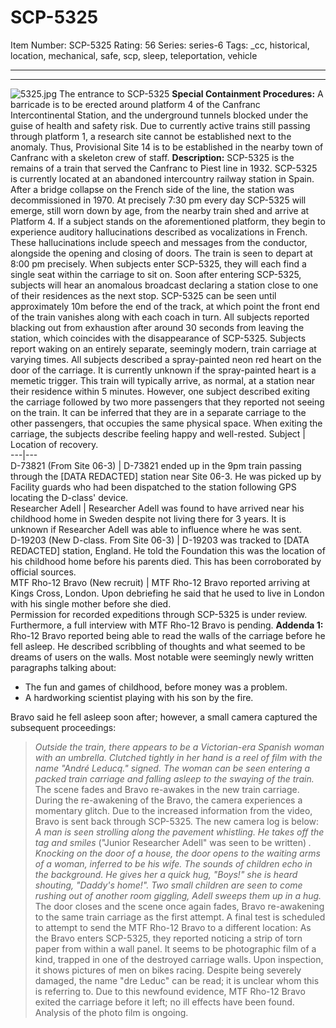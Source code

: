 # SCP-5325
Item Number: SCP-5325
Rating: 56
Series: series-6
Tags: _cc, historical, location, mechanical, safe, scp, sleep, teleportation, vehicle

---

* * *
![5325.jpg](https://scp-wiki.wdfiles.com/local--files/scp-5325/5325.jpg)
The entrance to SCP-5325
**Special Containment Procedures:** A barricade is to be erected around platform 4 of the Canfranc Intercontinental Station, and the underground tunnels blocked under the guise of health and safety risk. Due to currently active trains still passing through platform 1, a research site cannot be established next to the anomaly. Thus, Provisional Site 14 is to be established in the nearby town of Canfranc with a skeleton crew of staff.
**Description:** SCP-5325 is the remains of a train that served the Canfranc to Piest line in 1932. SCP-5325 is currently located at an abandoned intercountry railway station in Spain. After a bridge collapse on the French side of the line, the station was decommissioned in 1970.
At precisely 7:30 pm every day SCP-5325 will emerge, still worn down by age, from the nearby train shed and arrive at Platform 4. If a subject stands on the aforementioned platform, they begin to experience auditory hallucinations described as vocalizations in French. These hallucinations include speech and messages from the conductor, alongside the opening and closing of doors. The train is seen to depart at 8:00 pm precisely.
When subjects enter SCP-5325, they will each find a single seat within the carriage to sit on. Soon after entering SCP-5325, subjects will hear an anomalous broadcast declaring a station close to one of their residences as the next stop.
SCP-5325 can be seen until approximately 10m before the end of the track, at which point the front end of the train vanishes along with each coach in turn. All subjects reported blacking out from exhaustion after around 30 seconds from leaving the station, which coincides with the disappearance of SCP-5325.
Subjects report waking on an entirely separate, seemingly modern, train carriage at varying times. All subjects described a spray-painted neon red heart on the door of the carriage. It is currently unknown if the spray-painted heart is a memetic trigger.
This train will typically arrive, as normal, at a station near their residence within 5 minutes. However, one subject described exiting the carriage followed by two more passengers that they reported not seeing on the train. It can be inferred that they are in a separate carriage to the other passengers, that occupies the same physical space.
When exiting the carriage, the subjects describe feeling happy and well-rested.
Subject | Location of recovery.  
---|---  
D-73821 (From Site 06-3) | D-73821 ended up in the 9pm train passing through the [DATA REDACTED] station near Site 06-3. He was picked up by Facility guards who had been dispatched to the station following GPS locating the D-class' device.  
Researcher Adell | Researcher Adell was found to have arrived near his childhood home in Sweden despite not living there for 3 years. It is unknown if Researcher Adell was able to influence where he was sent.  
D-19203 (New D-class. From Site 06-3) | D-19203 was tracked to [DATA REDACTED] station, England. He told the Foundation this was the location of his childhood home before his parents died. This has been corroborated by official sources.  
MTF Rho-12 Bravo (New recruit) | MTF Rho-12 Bravo reported arriving at Kings Cross, London. Upon debriefing he said that he used to live in London with his single mother before she died.  
Permission for recorded expeditions through SCP-5325 is under review. Furthermore, a full interview with MTF Rho-12 Bravo is pending.
**Addenda 1:** Rho-12 Bravo reported being able to read the walls of the carriage before he fell asleep. He described scribbling of thoughts and what seemed to be dreams of users on the walls. Most notable were seemingly newly written paragraphs talking about:
  * The fun and games of childhood, before money was a problem.
  * A hardworking scientist playing with his son by the fire.

Bravo said he fell asleep soon after; however, a small camera captured the subsequent proceedings:
> _Outside the train, there appears to be a Victorian-era Spanish woman with an umbrella. Clutched tightly in her hand is a reel of film with the name "André Leducq." signed. The woman can be seen entering a packed train carriage and falling asleep to the swaying of the train._
The scene fades and Bravo re-awakes in the new train carriage. During the re-awakening of the Bravo, the camera experiences a momentary glitch. Due to the increased information from the video, Bravo is sent back through SCP-5325. The new camera log is below:
> _A man is seen strolling along the pavement whistling. He takes off the tag and smiles_ ("Junior Researcher Adell" was seen to be written) _. Knocking on the door of a house, the door opens to the waiting arms of a woman, inferred to be his wife. The sounds of children echo in the background._
> _He gives her a quick hug, "Boys!" she is heard shouting, "Daddy's home!". Two small children are seen to come rushing out of another room giggling, Adell sweeps them up in a hug._
The door closes and the scene once again fades, Bravo re-awakening to the same train carriage as the first attempt. A final test is scheduled to attempt to send the MTF Rho-12 Bravo to a different location:
> As the Bravo enters SCP-5325, they reported noticing a strip of torn paper from within a wall panel. It seems to be photographic film of a kind, trapped in one of the destroyed carriage walls. Upon inspection, it shows pictures of men on bikes racing. Despite being severely damaged, the name "dre Leduc" can be read; it is unclear whom this is referring to.
Due to this newfound evidence, MTF Rho-12 Bravo exited the carriage before it left; no ill effects have been found. Analysis of the photo film is ongoing.